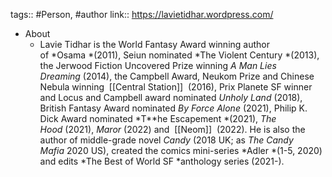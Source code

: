 tags:: #Person, #author
link:: https://lavietidhar.wordpress.com/

- About
	- Lavie Tidhar is the World Fantasy Award winning author of *Osama *(2011), Seiun nominated *The Violent Century *(2013), the Jerwood Fiction Uncovered Prize winning *A Man Lies Dreaming* (2014), the Campbell Award, Neukom Prize and Chinese Nebula winning  [[Central Station]]  (2016), Prix Planete SF winner and Locus and Campbell award nominated *Unholy Land* (2018), British Fantasy Award nominated *By Force Alone* (2021), Philip K. Dick Award nominated *T**he Escapement *(2021), *The Hood* (2021), *Maror* (2022) and  [[Neom]]  (2022). He is also the author of middle-grade novel *Candy* (2018 UK; as *The Candy Mafia* 2020 US), created the comics mini-series *Adler *(1-5, 2020) and edits *The Best of World SF *anthology series (2021-).